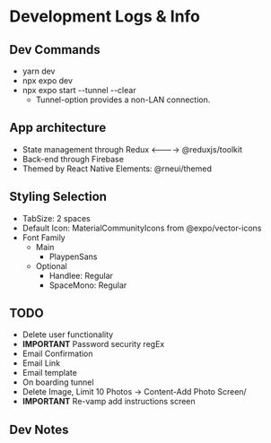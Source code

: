 # Development Logs & Info

## Dev Commands

- yarn dev
- npx expo dev
- npx expo start --tunnel --clear
  - Tunnel-option provides a non-LAN connection.

## App architecture

- State management through Redux <----> @reduxjs/toolkit
- Back-end through Firebase
- Themed by React Native Elements: @rneui/themed

## Styling Selection

- TabSize: 2 spaces
- Default Icon: MaterialCommunityIcons from @expo/vector-icons
- Font Family
  - Main
    - PlaypenSans
  - Optional
    - Handlee: Regular
    - SpaceMono: Regular
  
## TODO

- Delete user functionality
- **IMPORTANT** Password security regEx
- Email Confirmation
- Email Link
- Email template
- On boarding tunnel
- Delete Image, Limit 10 Photos -> Content-Add Photo Screen/
- **IMPORTANT** Re-vamp add instructions screen

## Dev Notes
